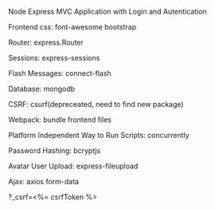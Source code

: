 Node Express MVC Application with Login and Autentication

Frontend css: 
font-awesome
bootstrap

Router:
express.Router

Sessions:
express-sessions

Flash Messages: 
connect-flash

Database:
mongodb

CSRF: 
csurf(depreceated, need to find new package)

Webpack:
bundle frontend files

Platform Independent Way to Run Scripts:
concurrently

Password Hashing: 
bcryptjs

Avatar User Upload:
express-fileupload

Ajax:
axios
form-data




?_csrf=<%= csrfToken %>
  

        
